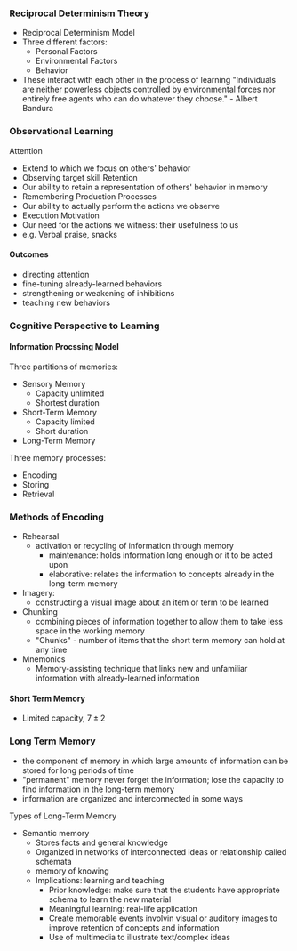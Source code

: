 ### Reciprocal Determinism Theory
- Reciprocal Determinism Model
- Three different factors:
	- Personal Factors
	- Environmental Factors
	- Behavior
- These interact with each other in the process of learning
"Individuals are neither powerless objects controlled by environmental forces nor entirely free agents who can do whatever they choose." - Albert Bandura

### Observational Learning
Attention
- Extend to which we focus on others' behavior
- Observing target skill
Retention
- Our ability to retain a representation of others' behavior in memory
- Remembering
Production Processes
- Our ability to actually perform the actions we observe
- Execution
Motivation
- Our need for the actions we witness: their usefulness to us
- e.g. Verbal praise, snacks
#### Outcomes
- directing attention
- fine-tuning already-learned behaviors
- strengthening or weakening of inhibitions
- teaching new behaviors

### Cognitive Perspective to Learning
#### Information Procssing Model
Three partitions of memories:
- Sensory Memory
	- Capacity unlimited
	- Shortest duration
- Short-Term Memory
	- Capacity limited
	- Short duration
- Long-Term Memory

Three memory processes:
- Encoding
- Storing
- Retrieval

### Methods of Encoding
- Rehearsal
	- activation or recycling of information through memory
		- maintenance: holds information long enough or it to be acted upon
		- elaborative: relates the information to concepts already in the long-term memory
- Imagery:
	- constructing a visual image about an item or term to be learned
- Chunking
	- combining pieces of information together to allow them to take less space in the working memory
	- "Chunks" - number of items that the short term memory can hold at any time
- Mnemonics
	- Memory-assisting technique that links new and unfamiliar information with already-learned information
#### Short Term Memory
- Limited capacity, $7 \pm 2$

### Long Term Memory
- the component of memory in which large amounts of information can be stored for long periods of time
- "permanent" memory never forget the information; lose the capacity to find information in the long-term memory
- information are organized and interconnected in some ways

Types of Long-Term Memory
- Semantic memory
	- Stores facts and general knowledge
	- Organized in networks of interconnected ideas or relationship called schemata
	- memory of knowing
	- Implications: learning and teaching
		- Prior knowledge: make sure that the students have appropriate schema to learn the new material
		- Meaningful learning: real-life application
		- Create memorable events involvin visual or auditory images to improve retention of concepts and information
		- Use of multimedia to illustrate text/complex ideas